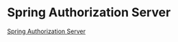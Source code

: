 # Spring Authorization Server
[Spring Authorization Server](https://spring.io/projects/spring-authorization-server)